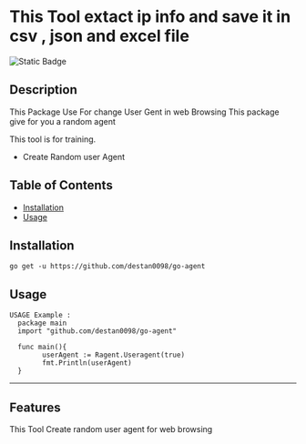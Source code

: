 ﻿# This Tool extact ip info and save it in csv , json and excel file


![Static Badge](https://img.shields.io/badge/Go-100%25-brightgreen)
## Description

This Package Use For change User Gent in web Browsing
This package give for you a random agent

This tool is for training.


- Create Random user Agent




## Table of Contents 


- [Installation](#installation)
- [Usage](#usage)


## Installation

```
go get -u https://github.com/destan0098/go-agent
```


## Usage


```
USAGE Example :
  package main
  import "github.com/destan0098/go-agent"
  
  func main(){
    	userAgent := Ragent.Useragent(true)
    	fmt.Println(userAgent)
  }

```




---


## Features

This Tool Create random user agent for web browsing

 


